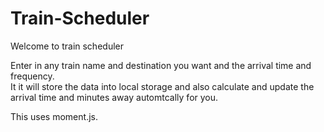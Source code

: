 # Train-Scheduler

Welcome to train scheduler

Enter in any train name and destination you want and the arrival time and frequency.  
It it will store the data into local storage and also calculate and update the arrival time and minutes away automtcally for you.

This uses moment.js.
